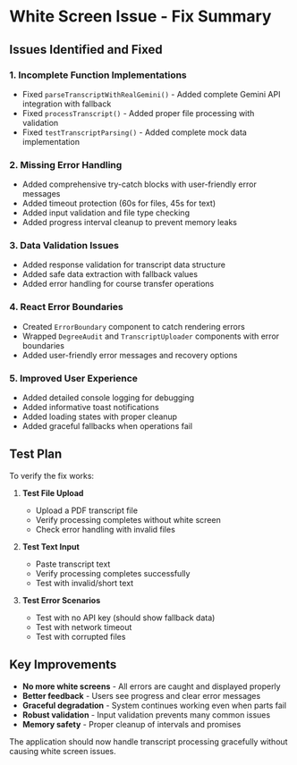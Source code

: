 # White Screen Issue - Fix Summary

## Issues Identified and Fixed

### 1. **Incomplete Function Implementations**
- Fixed `parseTranscriptWithRealGemini()` - Added complete Gemini API integration with fallback
- Fixed `processTranscript()` - Added proper file processing with validation
- Fixed `testTranscriptParsing()` - Added complete mock data implementation

### 2. **Missing Error Handling**
- Added comprehensive try-catch blocks with user-friendly error messages
- Added timeout protection (60s for files, 45s for text)
- Added input validation and file type checking
- Added progress interval cleanup to prevent memory leaks

### 3. **Data Validation Issues**
- Added response validation for transcript data structure
- Added safe data extraction with fallback values
- Added error handling for course transfer operations

### 4. **React Error Boundaries**
- Created `ErrorBoundary` component to catch rendering errors
- Wrapped `DegreeAudit` and `TranscriptUploader` components with error boundaries
- Added user-friendly error messages and recovery options

### 5. **Improved User Experience**
- Added detailed console logging for debugging
- Added informative toast notifications
- Added loading states with proper cleanup
- Added graceful fallbacks when operations fail

## Test Plan

To verify the fix works:

1. **Test File Upload**
   - Upload a PDF transcript file
   - Verify processing completes without white screen
   - Check error handling with invalid files

2. **Test Text Input**
   - Paste transcript text
   - Verify processing completes successfully
   - Test with invalid/short text

3. **Test Error Scenarios**
   - Test with no API key (should show fallback data)
   - Test with network timeout
   - Test with corrupted files

## Key Improvements

- **No more white screens** - All errors are caught and displayed properly
- **Better feedback** - Users see progress and clear error messages
- **Graceful degradation** - System continues working even when parts fail
- **Robust validation** - Input validation prevents many common issues
- **Memory safety** - Proper cleanup of intervals and promises

The application should now handle transcript processing gracefully without causing white screen issues.